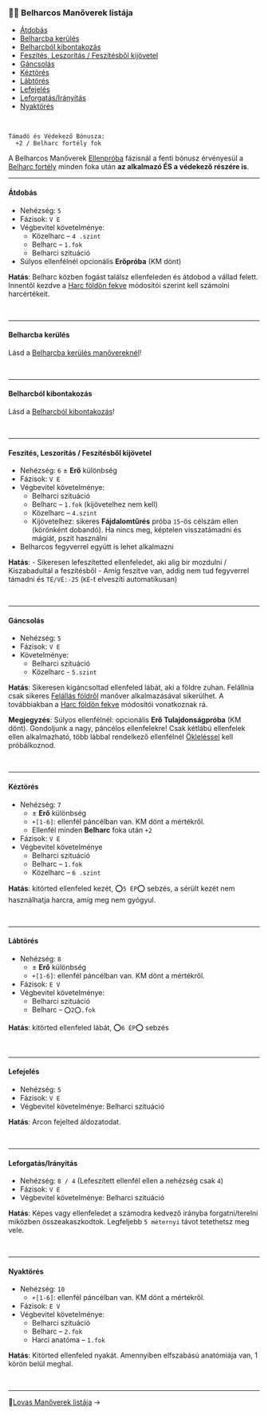 ### 🤼‍♂️ Belharcos Manőverek listája

- [Átdobás](#%C3%A1tdob%C3%A1s)
- [Belharcba kerülés](#belharcba-ker%C3%BCl%C3%A9s)
- [Belharcból kibontakozás](#belharcb%C3%B3l-kibontakoz%C3%A1s)
- [Feszítés, Leszorítás / Feszítésből kijövetel](#fesz%C3%ADt%C3%A9s-leszor%C3%ADt%C3%A1s--fesz%C3%ADt%C3%A9sb%C5%91l-kij%C3%B6vetel)
- [Gáncsolás](#g%C3%A1ncsol%C3%A1s)
- [Kéztörés](#k%C3%A9zt%C3%B6r%C3%A9s)
- [Lábtörés](#l%C3%A1bt%C3%B6r%C3%A9s)
- [Lefejelés](#lefejel%C3%A9s)
- [Leforgatás/Irányítás](#leforgat%C3%A1sir%C3%A1ny%C3%ADt%C3%A1s)
- [Nyaktörés](#nyakt%C3%B6r%C3%A9s)

<br />

```
Támadó és Védekező Bónusza:
  +2 / Belharc fortély fok
```

A Belharcos Manőverek [Ellenpróba](065_04_manover_vegbevitele.md#ellenpróba-e) fázisnál a fenti bónusz érvényesül a [Belharc fortély](fortelyok.harci/belharc.md) minden foka után **az alkalmazó ÉS a védekező részére is**.

---
#### Átdobás

- Nehézség: `5`
- Fázisok: `V E`
- Végbevitel követelménye:
	- Közelharc – `4 .szint`
	- Belharc – `1.fok`
	- Belharci szituáció
- Súlyos ellenfélnél opcionális **Erőpróba** (KM dönt)

**Hatás**: Belharc közben fogást találsz ellenfeleden és átdobod a vállad felett. Innentől kezdve a [Harc földön fekve](064_01_harci_helyzetek.md#harc-földön-fekve) módosítói szerint kell számolni harcértékeit.

<br />

---
#### Belharcba kerülés

Lásd a [Belharcba kerülés manővereknél](065_05_altalanos_manoverek.md#belharcba-kerülés)!

<br />

---
#### Belharcból kibontakozás

Lásd a [Belharcból kibontakozás](065_05_altalanos_manoverek.md#belharcból-kibontakozás)!

<br />

---
#### Feszítés, Leszorítás / Feszítésből kijövetel

- Nehézség: `6` ± **Erő** különbség
- Fázisok: `V E`
- Végbevitel követelménye:
	- Belharci szituáció
	- Belharc – `1.fok` (kijövetelhez nem kell)
	- Közelharc – `4.szint`
	- Kijövetelhez: sikeres **Fájdalomtűrés** próba `15`-ös célszám ellen (körönként dobandó). Ha nincs meg, képtelen visszatámadni és mágiát, pszít használni
- Belharcos fegyverrel együtt is lehet alkalmazni

**Hatás**:
	- Sikeresen lefeszítetted ellenfeledet, aki alig bír mozdulni / Kiszabadultál a feszítésből
	- Amíg feszítve van, addig nem tud fegyverrel támadni és `TÉ/VÉ:-25` (`KÉ`-t elveszíti automatikusan)

<br />

---
#### Gáncsolás

- Nehézség: `5`
- Fázisok: `V E`
- Követelménye:
  - Belharci szituáció
  - Közelharc - `5.szint`

**Hatás**: Sikeresen kigáncsoltad ellenfeled lábát, aki a földre zuhan. Felállnia csak sikeres [Felállás földről](065_05_altalanos_manoverek.md#felállás-földről) manőver alkalmazásával sikerülhet. A továbbiakban a [Harc földön fekve](064_01_harci_helyzetek.md#harc-f%C3%B6ld%C3%B6n-fekve) módosítói vonatkoznak rá.

**Megjegyzés**: Súlyos ellenfélnél: opcionális **Erő Tulajdonságpróba** (KM dönt). Gondoljunk a nagy, páncélos ellenfelekre! Csak kétlábú ellenfelek ellen alkalmazható, több lábbal rendelkező ellenfélnél [Ökleléssel](065_05_altalanos_manoverek.md#öklelés) kell próbálkoznod.

<br />

---
#### Kéztörés

- Nehézség: `7`
	- ± **Erő** különbség
	- `+[1-6]`: ellenfél páncélban van. KM dönt a mértékről.
	- Ellenfél minden **Belharc** foka után `+2`
- Fázisok: `V E`
- Végbevitel követelménye
	- Belharci szituáció
	- Belharc – `1.fok`
	- Közelharc – `6 .szint`

**Hatás**: kitörted ellenfeled kezét, ⭕`5 ÉP`⭕ sebzés, a sérült kezét nem használhatja harcra, amíg meg nem gyógyul.

<br />

---
#### Lábtörés

- Nehézség: `8` 
	- ± **Erő** különbség
	- `+[1-6]`: ellenfél páncélban van. KM dönt a mértékről.
- Fázisok: `E V`
- Végbevitel követelménye:
	- Belharci szituáció
	- Belharc – `⭕2⭕.fok`

**Hatás**: kitörted ellenfeled lábát, ⭕`6 ÉP`⭕ sebzés

<br />

---
#### Lefejelés

- Nehézség: `5`
- Fázisok: `V E`
- Végbevitel követelménye: Belharci szituáció

**Hatás**: Arcon fejelted áldozatodat.

<br />

---
#### Leforgatás/Irányítás

- Nehézség: `8 / 4` (Lefeszített ellenfél ellen a nehézség csak `4`)
- Fázisok: `V E`
- Végbevitel követelménye: Belharci szituáció

**Hatás**: Képes vagy ellenfeledet a számodra kedvező irányba forgatni/terelni miközben összeakaszkodtok. Legfeljebb `5 méternyi` távot tetethetsz meg vele.

<br />

---
#### Nyaktörés

- Nehézség: `10`
	- `+[1-6]`: ellenfél páncélban van. KM dönt a mértékről.
- Fázisok: `E V`
- Végbevitel követelménye:
	- Belharci szituáció
	- Belharc – `2.fok`
	- Harci anatóma – `1.fok`

**Hatás**: Kitörted ellenfeled nyakát. Amennyiben elfszabású anatómiája van, 1 körön belül meghal.

<br />

---

🔗[Lovas Manőverek listája](065_07_lovas_manoverek.md) →
